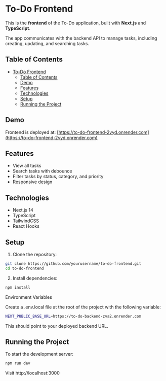 # To-Do Frontend

This is the **frontend** of the To-Do application, built with **Next.js** and **TypeScript**.

The app communicates with the backend API to manage tasks, including creating, updating, and searching tasks.

## Table of Contents

- [To-Do Frontend](#to-do-frontend)
  - [Table of Contents](#table-of-contents)
  - [Demo](#demo)
  - [Features](#features)
  - [Technologies](#technologies)
  - [Setup](#setup)
  - [Running the Project](#running-the-project)

## Demo

Frontend is deployed at: [https://to-do-frontend-2vyd.onrender.com](https://to-do-frontend-2vyd.onrender.com)

## Features

- View all tasks
- Search tasks with debounce
- Filter tasks by status, category, and priority
- Responsive design

## Technologies

- Next.js 14
- TypeScript
- TailwindCSS
- React Hooks

## Setup

1. Clone the repository:

```bash
git clone https://github.com/yourusername/to-do-frontend.git
cd to-do-frontend
```

2. Install dependencies:

```bash
npm install
```

Environment Variables

Create a .env.local file at the root of the project with the following variable:

```bash
NEXT_PUBLIC_BASE_URL=https://to-do-backend-zva2.onrender.com
```

This should point to your deployed backend URL.

## Running the Project

To start the development server:

```bash
npm run dev
```

Visit http://localhost:3000
